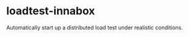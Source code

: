 loadtest-innabox
================

Automatically start up a distributed load test under realistic conditions.
